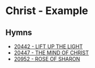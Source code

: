 # Christ - Example

## Hymns

- [20442 - LIFT UP THE LIGHT](/hymns/20442.md)
- [20447 - THE MIND OF CHRIST](/hymns/20447.md)
- [20952 - ROSE OF SHARON](/hymns/20952.md)
